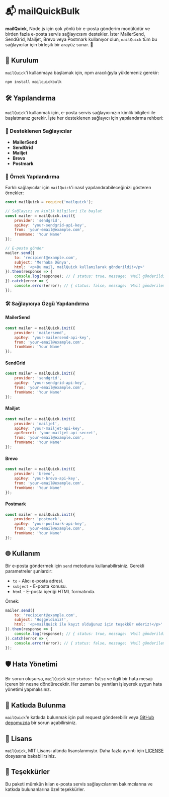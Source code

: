 # 📬 mailQuickBulk

**mailQuick**, Node.js için çok yönlü bir e-posta gönderim modülüdür ve birden fazla e-posta servis sağlayıcısını destekler. İster MailerSend, SendGrid, Mailjet, Brevo veya Postmark kullanıyor olun, `mailQuick` tüm bu sağlayıcılar için birleşik bir arayüz sunar. 🚀

## 🔧 Kurulum

`mailQuick`'i kullanmaya başlamak için, npm aracılığıyla yüklemeniz gerekir:

```bash
npm install mailquickbulk
```

## 🛠️ Yapılandırma

`mailQuick`'i kullanmak için, e-posta servis sağlayıcınızın kimlik bilgileri ile başlatmanız gerekir. İşte her desteklenen sağlayıcı için yapılandırma rehberi:

### 📧 Desteklenen Sağlayıcılar

- **MailerSend**
- **SendGrid**
- **Mailjet**
- **Brevo**
- **Postmark**

### 📜 Örnek Yapılandırma

Farklı sağlayıcılar için `mailQuick`'i nasıl yapılandırabileceğinizi gösteren örnekler:

```javascript
const mailQuick = require('mailquick');

// Sağlayıcı ve kimlik bilgileri ile başlat
const mailer = mailQuick.init({
    provider: 'sendgrid',
    apiKey: 'your-sendgrid-api-key',
    from: 'your-email@example.com',
    fromName: 'Your Name'
});

// E-posta gönder
mailer.send({
    to: 'recipient@example.com',
    subject: 'Merhaba Dünya',
    html: '<p>Bu mail, mailQuick kullanılarak gönderildi!</p>'
}).then(response => {
    console.log(response); // { status: true, message: 'Mail gönderildi' }
}).catch(error => {
    console.error(error); // { status: false, message: 'Mail gönderilemedi' }
});
```

### 🛠️ Sağlayıcıya Özgü Yapılandırma

#### MailerSend

```javascript
const mailer = mailQuick.init({
    provider: 'mailersend',
    apiKey: 'your-mailersend-api-key',
    from: 'your-email@example.com',
    fromName: 'Your Name'
});
```

#### SendGrid

```javascript
const mailer = mailQuick.init({
    provider: 'sendgrid',
    apiKey: 'your-sendgrid-api-key',
    from: 'your-email@example.com',
    fromName: 'Your Name'
});
```

#### Mailjet

```javascript
const mailer = mailQuick.init({
    provider: 'mailjet',
    apiKey: 'your-mailjet-api-key',
    apiSecret: 'your-mailjet-api-secret',
    from: 'your-email@example.com',
    fromName: 'Your Name'
});
```

#### Brevo

```javascript
const mailer = mailQuick.init({
    provider: 'brevo',
    apiKey: 'your-brevo-api-key',
    from: 'your-email@example.com',
    fromName: 'Your Name'
});
```

#### Postmark

```javascript
const mailer = mailQuick.init({
    provider: 'postmark',
    apiKey: 'your-postmark-api-key',
    from: 'your-email@example.com',
    fromName: 'Your Name'
});
```

## 🌐 Kullanım

Bir e-posta göndermek için `send` metodunu kullanabilirsiniz. Gerekli parametreler şunlardır:

- `to` - Alıcı e-posta adresi.
- `subject` - E-posta konusu.
- `html` - E-posta içeriği HTML formatında.

Örnek:

```javascript
mailer.send({
    to: 'recipient@example.com',
    subject: 'Hoşgeldiniz!',
    html: '<p>mailQuick ile kayıt olduğunuz için teşekkür ederiz!</p>'
}).then(response => {
    console.log(response); // { status: true, message: 'Mail gönderildi' }
}).catch(error => {
    console.error(error); // { status: false, message: 'Mail gönderilemedi' }
});
```

## 🛡️ Hata Yönetimi

Bir sorun oluşursa, `mailQuick` size `status: false` ve ilgili bir hata mesajı içeren bir nesne döndürecektir. Her zaman bu yanıtları işleyerek uygun hata yönetimi yapmalısınız.

## 💬 Katkıda Bulunma

`mailQuick`'e katkıda bulunmak için pull request gönderebilir veya [GitHub depomuzda](https://github.com/fastuptime/mailQuick) bir sorun açabilirsiniz.

## 📝 Lisans

`mailQuick`, MIT Lisansı altında lisanslanmıştır. Daha fazla ayrıntı için [LICENSE](LICENSE) dosyasına bakabilirsiniz.

## 👋 Teşekkürler

Bu paketi mümkün kılan e-posta servis sağlayıcılarının bakımcılarına ve katkıda bulunanlarına özel teşekkürler.
